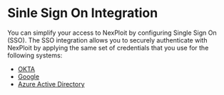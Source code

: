 # Sinle Sign On Integration
You can simplify your access to NexPloit by configuring Single Sign On (SSO). The SSO integration allows you to securely authenticate with NexPloit by applying the same set of credentials that you use for the following systems: 
* [OKTA](guide/pipeline-integration/sso/okta-sso.md)
* [Google](guide/pipeline-integration/sso/google-sso.md)
* [Azure Active Directory](guide/pipeline-integration/sso/aad-sso.md)

